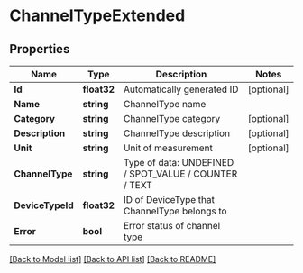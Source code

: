 # ChannelTypeExtended

## Properties

Name | Type | Description | Notes
------------ | ------------- | ------------- | -------------
**Id** | **float32** | Automatically generated ID | [optional] 
**Name** | **string** | ChannelType name | 
**Category** | **string** | ChannelType category | [optional] 
**Description** | **string** | ChannelType description | [optional] 
**Unit** | **string** | Unit of measurement | [optional] 
**ChannelType** | **string** | Type of data: UNDEFINED / SPOT_VALUE / COUNTER / TEXT | 
**DeviceTypeId** | **float32** | ID of DeviceType that ChannelType belongs to | 
**Error** | **bool** | Error status of channel type | 

[[Back to Model list]](../README.md#documentation-for-models) [[Back to API list]](../README.md#documentation-for-api-endpoints) [[Back to README]](../README.md)


